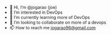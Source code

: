 - 👋 Hi, I’m @jogarao (joe)
- 👀 I’m interested in DevOps
- 🌱 I’m currently learning more of DevOps
- 💞️ I’m looking to collaborate on more of a devops
- 📫 How to reach me jogarao96@gmail.com

<!---
jogarao96/jogarao96 is a ✨ special ✨ repository because its `README.md` (this file) appears on your GitHub profile.
You can click the Preview link to take a look at your changes.
--->
